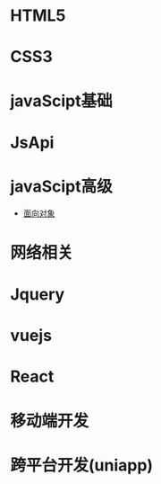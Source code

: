 # HTML5
# CSS3
# javaScipt基础
# JsApi
# javaScipt高级
  - [面向对象](file/JsSenior/OO.md)
# 网络相关
# Jquery
# vuejs
# React
# 移动端开发
# 跨平台开发(uniapp)
<!-- # 🎉关于本站 -->
